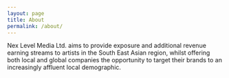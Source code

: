 ```yaml
---
layout: page
title: About
permalink: /about/
---
```


Nex Level Media Ltd. aims to provide exposure and additional revenue earning streams to artists in the South East Asian region, whilst offering both local and global companies the opportunity to target their brands to an increasingly affluent local demographic. 
